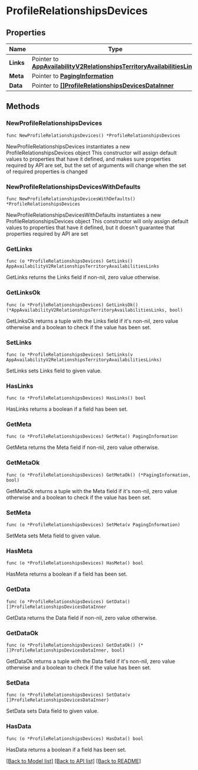 # ProfileRelationshipsDevices

## Properties

Name | Type | Description | Notes
------------ | ------------- | ------------- | -------------
**Links** | Pointer to [**AppAvailabilityV2RelationshipsTerritoryAvailabilitiesLinks**](AppAvailabilityV2RelationshipsTerritoryAvailabilitiesLinks.md) |  | [optional] 
**Meta** | Pointer to [**PagingInformation**](PagingInformation.md) |  | [optional] 
**Data** | Pointer to [**[]ProfileRelationshipsDevicesDataInner**](ProfileRelationshipsDevicesDataInner.md) |  | [optional] 

## Methods

### NewProfileRelationshipsDevices

`func NewProfileRelationshipsDevices() *ProfileRelationshipsDevices`

NewProfileRelationshipsDevices instantiates a new ProfileRelationshipsDevices object
This constructor will assign default values to properties that have it defined,
and makes sure properties required by API are set, but the set of arguments
will change when the set of required properties is changed

### NewProfileRelationshipsDevicesWithDefaults

`func NewProfileRelationshipsDevicesWithDefaults() *ProfileRelationshipsDevices`

NewProfileRelationshipsDevicesWithDefaults instantiates a new ProfileRelationshipsDevices object
This constructor will only assign default values to properties that have it defined,
but it doesn't guarantee that properties required by API are set

### GetLinks

`func (o *ProfileRelationshipsDevices) GetLinks() AppAvailabilityV2RelationshipsTerritoryAvailabilitiesLinks`

GetLinks returns the Links field if non-nil, zero value otherwise.

### GetLinksOk

`func (o *ProfileRelationshipsDevices) GetLinksOk() (*AppAvailabilityV2RelationshipsTerritoryAvailabilitiesLinks, bool)`

GetLinksOk returns a tuple with the Links field if it's non-nil, zero value otherwise
and a boolean to check if the value has been set.

### SetLinks

`func (o *ProfileRelationshipsDevices) SetLinks(v AppAvailabilityV2RelationshipsTerritoryAvailabilitiesLinks)`

SetLinks sets Links field to given value.

### HasLinks

`func (o *ProfileRelationshipsDevices) HasLinks() bool`

HasLinks returns a boolean if a field has been set.

### GetMeta

`func (o *ProfileRelationshipsDevices) GetMeta() PagingInformation`

GetMeta returns the Meta field if non-nil, zero value otherwise.

### GetMetaOk

`func (o *ProfileRelationshipsDevices) GetMetaOk() (*PagingInformation, bool)`

GetMetaOk returns a tuple with the Meta field if it's non-nil, zero value otherwise
and a boolean to check if the value has been set.

### SetMeta

`func (o *ProfileRelationshipsDevices) SetMeta(v PagingInformation)`

SetMeta sets Meta field to given value.

### HasMeta

`func (o *ProfileRelationshipsDevices) HasMeta() bool`

HasMeta returns a boolean if a field has been set.

### GetData

`func (o *ProfileRelationshipsDevices) GetData() []ProfileRelationshipsDevicesDataInner`

GetData returns the Data field if non-nil, zero value otherwise.

### GetDataOk

`func (o *ProfileRelationshipsDevices) GetDataOk() (*[]ProfileRelationshipsDevicesDataInner, bool)`

GetDataOk returns a tuple with the Data field if it's non-nil, zero value otherwise
and a boolean to check if the value has been set.

### SetData

`func (o *ProfileRelationshipsDevices) SetData(v []ProfileRelationshipsDevicesDataInner)`

SetData sets Data field to given value.

### HasData

`func (o *ProfileRelationshipsDevices) HasData() bool`

HasData returns a boolean if a field has been set.


[[Back to Model list]](../README.md#documentation-for-models) [[Back to API list]](../README.md#documentation-for-api-endpoints) [[Back to README]](../README.md)


